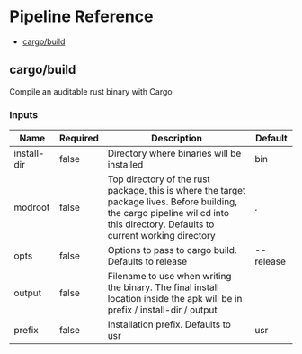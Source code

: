 <!-- start:pipeline-reference-gen -->
# Pipeline Reference


- [cargo/build](#cargobuild)

## cargo/build

Compile an auditable rust binary with Cargo

### Inputs

| Name | Required | Description | Default |
| ---- | -------- | ----------- | ------- |
| install-dir | false | Directory where binaries will be installed  | bin |
| modroot | false | Top directory of the rust package, this is where the target package lives. Before building, the cargo pipeline wil cd into this directory. Defaults to current working directory  | . |
| opts | false | Options to pass to cargo build. Defaults to release  | --release |
| output | false | Filename to use when writing the binary. The final install location inside the apk will be in prefix / install-dir / output  |  |
| prefix | false | Installation prefix. Defaults to usr  | usr |


<!-- end:pipeline-reference-gen -->